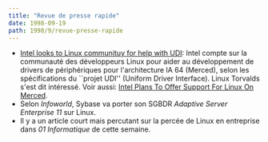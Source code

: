 ```yaml
---
title: "Revue de presse rapide"
date: 1998-09-19
path: 1998/9/revue-presse-rapide
---
```


<UL>

<LI><A HREF="http://www.zdnet.co.uk/news/1998/37/ns-5501.html">Intel looks to Linux communituy for help with UDI</A>:
Intel compte sur la communauté des développeurs Linux pour aider
au développement de drivers de périphériques pour l'architecture
IA 64 (Merced), selon les spécifications du ``projet UDI'' (Uniform
Driver Interface). Linux Torvalds s'est dit intéressé.
Voir aussi: <A HREF="http://www.zdnet.com/intweek/daily/980910b.html">Intel Plans To Offer Support For Linux On Merced</A>.
<LI>Selon <EM>Infoworld</EM>, Sybase va porter son SGBDR <EM>Adaptive Server Enterprise 11</EM> sur Linux.
<LI>Il y a un article court mais percutant sur la percée de Linux
en entreprise dans <EM>01 Informatique</EM> de cette semaine.
</UL>


